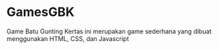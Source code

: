 # GamesGBK
Game Batu Gunting Kertas ini merupakan game sederhana yang dibuat menggunakan HTML, CSS, dan Javascript
